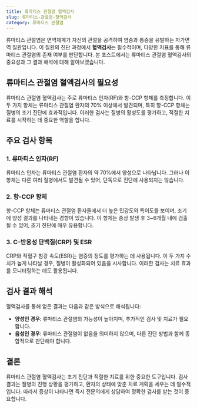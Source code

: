 ```yaml
---
title: 류마티스 관절염 혈액검사
slug: 류마티스-관절염-혈액검사
category: 류마티스 관절염
---
```


류마티스 관절염은 면역체계가 자신의 관절을 공격하여 염증과 통증을 유발하는 자가면역 질환입니다. 이 질환의 진단 과정에서 **혈액검사**는 필수적이며, 다양한 지표를 통해 류마티스 관절염의 존재 여부를 판단합니다. 본 포스트에서는 류마티스 관절염 혈액검사의 중요성과 그 결과 해석에 대해 알아보겠습니다.

## 류마티스 관절염 혈액검사의 필요성

류마티스 관절염 혈액검사는 주로 류마티스 인자(RF)와 항-CCP 항체를 측정합니다. 이 두 가지 항체는 류마티스 관절염 환자의 70% 이상에서 발견되며, 특히 항-CCP 항체는 질병의 조기 진단에 효과적입니다. 이러한 검사는 질병의 활성도를 평가하고, 적절한 치료를 시작하는 데 중요한 역할을 합니다.

## 주요 검사 항목

### 1. 류마티스 인자(RF)

류마티스 인자는 류마티스 관절염 환자의 약 70%에서 양성으로 나타납니다. 그러나 이 항체는 다른 여러 질병에서도 발견될 수 있어, 단독으로 진단에 사용되지는 않습니다.

### 2. 항-CCP 항체

항-CCP 항체는 류마티스 관절염 환자들에서 더 높은 민감도와 특이도를 보이며, 조기에 양성 결과를 나타내는 경향이 있습니다. 이 항체는 증상 발생 후 3~6개월 내에 검출될 수 있어, 초기 진단에 매우 유용합니다.

### 3. C-반응성 단백질(CRP) 및 ESR

CRP와 적혈구 침강 속도(ESR)는 염증의 정도를 평가하는 데 사용됩니다. 이 두 가지 수치가 높게 나타날 경우, 질병이 활성화되어 있음을 시사합니다. 이러한 검사는 치료 효과를 모니터링하는 데도 활용됩니다.

## 검사 결과 해석

혈액검사를 통해 얻은 결과는 다음과 같은 방식으로 해석됩니다:

- **양성인 경우**: 류마티스 관절염의 가능성이 높아지며, 추가적인 검사 및 치료가 필요합니다.
- **음성인 경우**: 류마티스 관절염이 없음을 의미하지 않으며, 다른 진단 방법과 함께 종합적으로 판단해야 합니다.

## 결론

류마티스 관절염 혈액검사는 조기 진단과 적절한 치료를 위한 중요한 도구입니다. 검사 결과는 질병의 진행 상황을 평가하고, 환자의 상태에 맞춘 치료 계획을 세우는 데 필수적입니다. 따라서 증상이 나타나면 즉시 전문의에게 상담하여 정확한 검사를 받는 것이 중요합니다.